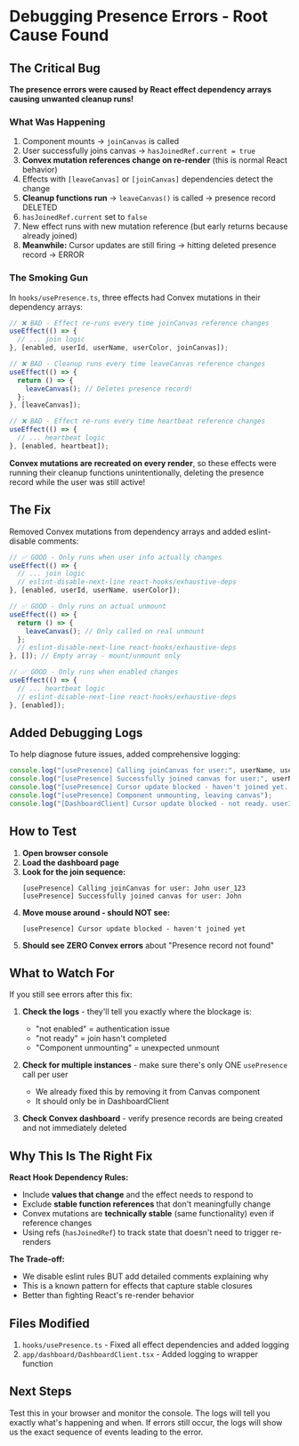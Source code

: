 # Debugging Presence Errors - Root Cause Found

## The Critical Bug

**The presence errors were caused by React effect dependency arrays causing unwanted cleanup runs!**

### What Was Happening

1. Component mounts → `joinCanvas` is called
2. User successfully joins canvas → `hasJoinedRef.current = true`
3. **Convex mutation references change on re-render** (this is normal React behavior)
4. Effects with `[leaveCanvas]` or `[joinCanvas]` dependencies detect the change
5. **Cleanup functions run** → `leaveCanvas()` is called → presence record DELETED
6. `hasJoinedRef.current` set to `false`
7. New effect runs with new mutation reference (but early returns because already joined)
8. **Meanwhile:** Cursor updates are still firing → hitting deleted presence record → ERROR

### The Smoking Gun

In `hooks/usePresence.ts`, three effects had Convex mutations in their dependency arrays:

```typescript
// ❌ BAD - Effect re-runs every time joinCanvas reference changes
useEffect(() => {
  // ... join logic
}, [enabled, userId, userName, userColor, joinCanvas]);

// ❌ BAD - Cleanup runs every time leaveCanvas reference changes
useEffect(() => {
  return () => {
    leaveCanvas(); // Deletes presence record!
  };
}, [leaveCanvas]);

// ❌ BAD - Effect re-runs every time heartbeat reference changes
useEffect(() => {
  // ... heartbeat logic
}, [enabled, heartbeat]);
```

**Convex mutations are recreated on every render**, so these effects were running their cleanup functions unintentionally, deleting the presence record while the user was still active!

## The Fix

Removed Convex mutations from dependency arrays and added eslint-disable comments:

```typescript
// ✅ GOOD - Only runs when user info actually changes
useEffect(() => {
  // ... join logic
  // eslint-disable-next-line react-hooks/exhaustive-deps
}, [enabled, userId, userName, userColor]);

// ✅ GOOD - Only runs on actual unmount
useEffect(() => {
  return () => {
    leaveCanvas(); // Only called on real unmount
  };
  // eslint-disable-next-line react-hooks/exhaustive-deps
}, []); // Empty array - mount/unmount only

// ✅ GOOD - Only runs when enabled changes
useEffect(() => {
  // ... heartbeat logic
  // eslint-disable-next-line react-hooks/exhaustive-deps
}, [enabled]);
```

## Added Debugging Logs

To help diagnose future issues, added comprehensive logging:

```typescript
console.log("[usePresence] Calling joinCanvas for user:", userName, userId);
console.log("[usePresence] Successfully joined canvas for user:", userName);
console.log("[usePresence] Cursor update blocked - haven't joined yet. userId:", userId);
console.log("[usePresence] Component unmounting, leaving canvas");
console.log("[DashboardClient] Cursor update blocked - not ready. userId:", userId);
```

## How to Test

1. **Open browser console**
2. **Load the dashboard page**
3. **Look for the join sequence:**
   ```
   [usePresence] Calling joinCanvas for user: John user_123
   [usePresence] Successfully joined canvas for user: John
   ```
4. **Move mouse around - should NOT see:**
   ```
   [usePresence] Cursor update blocked - haven't joined yet
   ```
5. **Should see ZERO Convex errors** about "Presence record not found"

## What to Watch For

If you still see errors after this fix:

1. **Check the logs** - they'll tell you exactly where the blockage is:
   - "not enabled" = authentication issue
   - "not ready" = join hasn't completed
   - "Component unmounting" = unexpected unmount

2. **Check for multiple instances** - make sure there's only ONE `usePresence` call per user
   - We already fixed this by removing it from Canvas component
   - It should only be in DashboardClient

3. **Check Convex dashboard** - verify presence records are being created and not immediately deleted

## Why This Is The Right Fix

**React Hook Dependency Rules:**
- Include **values that change** and the effect needs to respond to
- Exclude **stable function references** that don't meaningfully change
- Convex mutations are **technically stable** (same functionality) even if reference changes
- Using refs (`hasJoinedRef`) to track state that doesn't need to trigger re-renders

**The Trade-off:**
- We disable eslint rules BUT add detailed comments explaining why
- This is a known pattern for effects that capture stable closures
- Better than fighting React's re-render behavior

## Files Modified

1. `hooks/usePresence.ts` - Fixed all effect dependencies and added logging
2. `app/dashboard/DashboardClient.tsx` - Added logging to wrapper function

## Next Steps

Test this in your browser and monitor the console. The logs will tell you exactly what's happening and when. If errors still occur, the logs will show us the exact sequence of events leading to the error.

